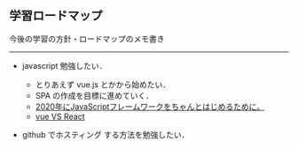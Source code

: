 ## 学習ロードマップ
今後の学習の方針・ロードマップのメモ書き
____
- javascript 勉強したい．
    - とりあえず vue.js とかから始めたい．
    - SPA の作成を目標に進めていく．
    - [2020年にJavaScriptフレームワークをちゃんとはじめるために。](https://note.com/rdlabo/n/neb8f70d1c874)
    - [vue VS React](https://qiita.com/102Design/items/ae018dc80a4d879d92a8)

- github でホスティング する方法を勉強したい．